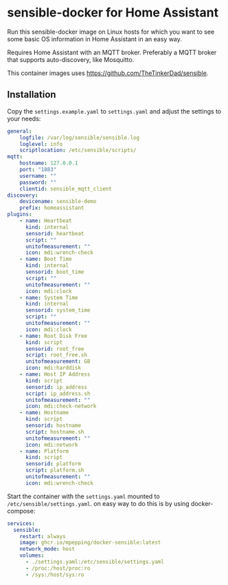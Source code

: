 # sensible-docker for Home Assistant

Run this sensible-docker image on Linux hosts for which you want to see some basic OS information in Home Assistant in an easy way.

Requires Home Assistant with an MQTT broker. Preferably a MQTT broker that supports auto-discovery, like Mosquitto.

This container images uses <https://github.com/TheTinkerDad/sensible>.

## Installation

Copy the `settings.example.yaml` to `settings.yaml` and adjust the settings to your needs:

```yaml
general:
    logfile: /var/log/sensible/sensible.log
    loglevel: info
    scriptlocation: /etc/sensible/scripts/
mqtt:
    hostname: 127.0.0.1
    port: "1883"
    username: ""
    password: ""
    clientid: sensible_mqtt_client
discovery:
    devicename: sensible-demo
    prefix: homeassistant
plugins:
    - name: Heartbeat
      kind: internal
      sensorid: heartbeat
      script: ""
      unitofmeasurement: ""
      icon: mdi:wrench-check
    - name: Boot Time
      kind: internal
      sensorid: boot_time
      script: ""
      unitofmeasurement: ""
      icon: mdi:clock
    - name: System Time
      kind: internal
      sensorid: system_time
      script: ""
      unitofmeasurement: ""
      icon: mdi:clock
    - name: Root Disk Free
      kind: script
      sensorid: root_free
      script: root_free.sh
      unitofmeasurement: GB
      icon: mdi:harddisk
    - name: Host IP Address
      kind: script
      sensorid: ip_address
      script: ip_address.sh
      unitofmeasurement: ""
      icon: mdi:check-network
    - name: Hostname
      kind: script
      sensorid: hostname
      script: hostname.sh
      unitofmeasurement: ""
      icon: mdi:network
    - name: Platform
      kind: script
      sensorid: platform
      script: platform.sh
      unitofmeasurement: ""
      icon: mdi:wrench-check
```

Start the container with the `settings.yaml` mounted to `/etc/sensible/settings.yaml`. on easy way to do this is by using docker-compose:

```yaml
services:
  sensible:
    restart: always
    image: ghcr.io/mpepping/docker-sensible:latest
    network_mode: host
    volumes:
      - ./settings.yaml:/etc/sensible/settings.yaml
      - /proc:/host/proc:ro
      - /sys:/host/sys:ro
```
